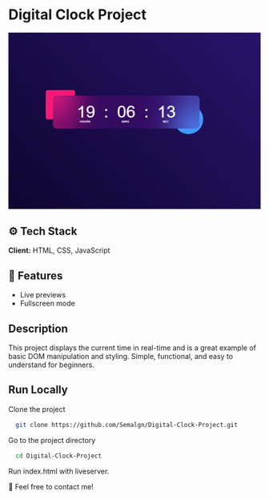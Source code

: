 # Digital Clock Project
![App Screenshot](asset/readme.digital.png)


## <a name="tech-stack">⚙️ Tech Stack</a>

**Client:** HTML, CSS, JavaScript



## <a name="features">🔋 Features</a>

- Live previews
- Fullscreen mode

## Description

This project displays the current time in real-time and is a great example of basic DOM manipulation and styling. Simple, functional, and easy to understand for beginners.


## Run Locally

Clone the project

```bash
  git clone https://github.com/Semalgn/Digital-Clock-Project.git
```

Go to the project directory

```bash
  cd Digital-Clock-Project
```
Run index.html with liveserver.

🚀 Feel free to contact me!


































